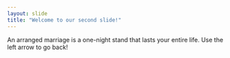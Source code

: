 ```yaml
---
layout: slide
title: "Welcome to our second slide!"
---
```

An arranged marriage is a one-night stand that lasts your entire life.
Use the left arrow to go back!
